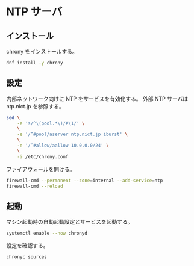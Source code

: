 # NTP サーバ

## インストール

chrony をインストールする。

```sh
dnf install -y chrony
```

## 設定

内部ネットワーク向けに NTP をサービスを有効化する。
外部 NTP サーバは ntp.nict.jp を参照する。

```sh
sed \
    -e 's/^\(pool.*\)/#\1/' \
    \
    -e '/^#pool/aserver ntp.nict.jp iburst' \
    \
    -e '/^#allow/aallow 10.0.0.0/24' \
    \
    -i /etc/chrony.conf
```

ファイアウォールを開ける。

```sh
firewall-cmd --permanent --zone=internal --add-service=ntp
firewall-cmd --reload
```

## 起動

マシン起動時の自動起動設定とサービスを起動する。

```sh
systemctl enable --now chronyd
```

設定を確認する。

```sh
chronyc sources
```
